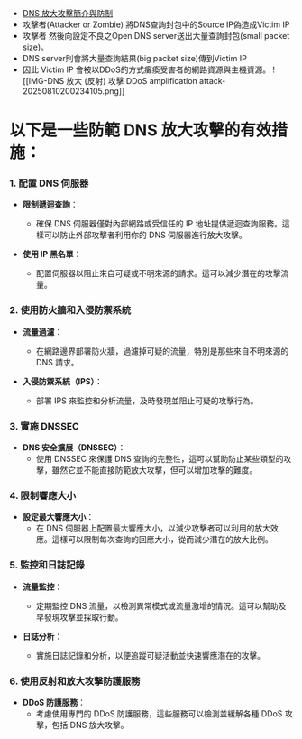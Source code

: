 - [DNS 放大攻擊簡介與防制](https://www.cc.ntu.edu.tw/chinese/epaper/0028/20140320_2808.html)
- 攻擊者(Attacker or Zombie) 將DNS查詢封包中的Source IP偽造成Victim IP
- 攻擊者 然後向設定不良之Open DNS server送出大量查詢封包(small packet size)。
- DNS server則會將大量查詢結果(big packet size)傳到Victim IP
- 因此 Victim IP 會被以DDoS的方式癱瘓受害者的網路資源與主機資源。
![[IMG-DNS 放大 (反射) 攻擊  DDoS amplification attack-20250810200234105.png]]


# 以下是一些防範 DNS 放大攻擊的有效措施：

### 1. 配置 DNS 伺服器

- **限制遞迴查詢**：
    
    - 確保 DNS 伺服器僅對內部網路或受信任的 IP 地址提供遞迴查詢服務。這樣可以防止外部攻擊者利用你的 DNS 伺服器進行放大攻擊。
- **使用 IP 黑名單**：
    
    - 配置伺服器以阻止來自可疑或不明來源的請求。這可以減少潛在的攻擊流量。

### 2. 使用防火牆和入侵防禦系統

- **流量過濾**：
    
    - 在網路邊界部署防火牆，過濾掉可疑的流量，特別是那些來自不明來源的 DNS 請求。
- **入侵防禦系統（IPS）**：
    
    - 部署 IPS 來監控和分析流量，及時發現並阻止可疑的攻擊行為。

### 3. 實施 DNSSEC

- **DNS 安全擴展（DNSSEC）**：
    - 使用 DNSSEC 來保護 DNS 查詢的完整性，這可以幫助防止某些類型的攻擊，雖然它並不能直接防範放大攻擊，但可以增加攻擊的難度。

### 4. 限制響應大小

- **設定最大響應大小**：
    - 在 DNS 伺服器上配置最大響應大小，以減少攻擊者可以利用的放大效應。這樣可以限制每次查詢的回應大小，從而減少潛在的放大比例。

### 5. 監控和日誌記錄

- **流量監控**：
    
    - 定期監控 DNS 流量，以檢測異常模式或流量激增的情況。這可以幫助及早發現攻擊並採取行動。
- **日誌分析**：
    
    - 實施日誌記錄和分析，以便追蹤可疑活動並快速響應潛在的攻擊。

### 6. 使用反射和放大攻擊防護服務

- **DDoS 防護服務**：
    - 考慮使用專門的 DDoS 防護服務，這些服務可以檢測並緩解各種 DDoS 攻擊，包括 DNS 放大攻擊。